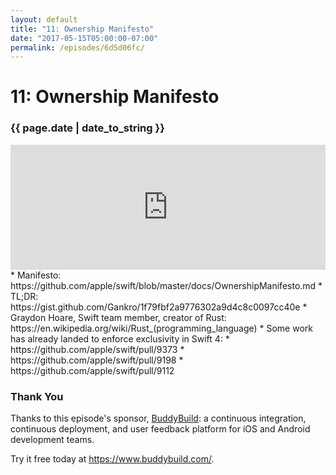 ```yaml
---
layout: default
title: "11: Ownership Manifesto"
date: "2017-05-15T05:00:00-07:00"
permalink: /episodes/6d5d06fc/
---
```


# 11: Ownership Manifesto

### {{ page.date | date_to_string }}

<iframe frameBorder="0" height="200px" scrolling="no" seamless src="https://player.simplecast.com/23ea43f5-838e-4cb4-a9e5-4db00048b40b" width="100%"></iframe>
<br/>
* Manifesto: https://github.com/apple/swift/blob/master/docs/OwnershipManifesto.md
* TL;DR: https://gist.github.com/Gankro/1f79fbf2a9776302a9d4c8c0097cc40e
* Graydon Hoare, Swift team member, creator of Rust: https://en.wikipedia.org/wiki/Rust_(programming_language)
* Some work has already landed to enforce exclusivity in Swift 4:
    * https://github.com/apple/swift/pull/9373
    * https://github.com/apple/swift/pull/9198
    * https://github.com/apple/swift/pull/9112

### Thank You 

Thanks to this episode's sponsor, [BuddyBuild][1]: a continuous integration, continuous deployment, and user feedback platform for iOS and Android development teams. 

Try it free today at https://www.buddybuild.com/.


  [1]: https://www.buddybuild.com/
